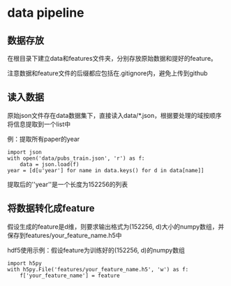 # data pipeline

## 数据存放
在根目录下建立data和features文件夹，分别存放原始数据和提好的feature。

注意数据和feature文件的后缀都应包括在.gitignore内，避免上传到github

## 读入数据
原始json文件存在data数据集下，直接读入data/*.json，根据要处理的域按顺序将信息提取到一个list中

例：提取所有paper的year
```
import json
with open('data/pubs_train.json', 'r') as f:
    data = json.load(f)
year = [d[u'year'] for name in data.keys() for d in data[name]]
```
提取后的''year''是一个长度为152256的列表

## 将数据转化成feature
假设生成的feature是d维，则要求输出格式为(152256, d)大小的numpy数组，并保存到features/your_feature_name.h5中

hdf5使用示例：假设feature为训练好的(152256, d)的numpy数组
```
import h5py
with h5py.File('features/your_feature_name.h5', 'w') as f:
    f['your_feature_name'] = feature
```
